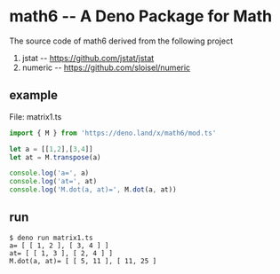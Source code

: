# math6 -- A Deno Package for Math

The source code of math6 derived from the following project

1. jstat -- https://github.com/jstat/jstat
2. numeric -- https://github.com/sloisel/numeric

## example

File: matrix1.ts

```js
import { M } from 'https://deno.land/x/math6/mod.ts'

let a = [[1,2],[3,4]]
let at = M.transpose(a)

console.log('a=', a)
console.log('at=', at)
console.log('M.dot(a, at)=', M.dot(a, at))
```

## run

```
$ deno run matrix1.ts
a= [ [ 1, 2 ], [ 3, 4 ] ]
at= [ [ 1, 3 ], [ 2, 4 ] ]
M.dot(a, at)= [ [ 5, 11 ], [ 11, 25 ] 
```
